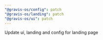 ```yaml
---
"@gravis-os/config": patch
"@gravis-os/landing": patch
"@gravis-os/ui": patch
---
```


Update ui, landing and config for landing page
